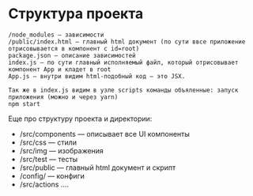 # Структура проекта

```
/node_modules — зависимости
/public/index.html — главный html документ (по сути ввсе приложение отрисовывается в компонент с id=root)
package.json — описание зависимостей
index.js — по сути главный исполняемый файл, который отрисовывает компонент App и кладет в root
App.js — внутри видим html-подобный код — это JSX.

Так же в index.js видим в узле scripts команды объяленные: запуск приложения (можно и через yarn) 
npm start
```

Еще про структуру проекта и директории:

* /src/components — описывает все UI компоненты
* /src/css — стили
* /src/img — изображения
* /src/test — тесты
* /src/public — главный html документ и скрипт
* /config/ — конфиги
* /src/actions ....
